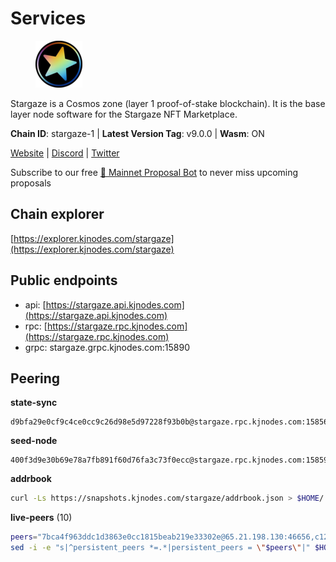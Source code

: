 # Services

<figure><img src="https://raw.githubusercontent.com/kj89/cosmos-images/main/logos/stargaze.png" alt=""><figcaption></figcaption></figure>

Stargaze is a Cosmos zone (layer 1 proof-of-stake blockchain).  It is the base layer node software for the Stargaze NFT Marketplace.

**Chain ID**: stargaze-1 | **Latest Version Tag**: v9.0.0 | **Wasm**: ON

[Website](https://www.stargaze.zone) | [Discord](https://discord.gg/stargaze) | [Twitter](https://twitter.com/stargazezone)



Subscribe to our free [🤖 Mainnet Proposal Bot](https://t.me/kjnodes_proposal_bot) to never miss upcoming proposals


## Chain explorer
[https://explorer.kjnodes.com/stargaze](https://explorer.kjnodes.com/stargaze)

## Public endpoints

* api: [https://stargaze.api.kjnodes.com](https://stargaze.api.kjnodes.com)
* rpc: [https://stargaze.rpc.kjnodes.com](https://stargaze.rpc.kjnodes.com)
* grpc: stargaze.grpc.kjnodes.com:15890

## Peering

**state-sync**

```text
d9bfa29e0cf9c4ce0cc9c26d98e5d97228f93b0b@stargaze.rpc.kjnodes.com:15856
```

**seed-node**

```text
400f3d9e30b69e78a7fb891f60d76fa3c73f0ecc@stargaze.rpc.kjnodes.com:15859
```

**addrbook**
```bash
curl -Ls https://snapshots.kjnodes.com/stargaze/addrbook.json > $HOME/.starsd/config/addrbook.json
```

**live-peers** (10)
```bash
peers="7bca4f963ddc1d3863e0cc1815beab219e33302e@65.21.198.130:46656,c124ce0b508e8b9ed1c5b6957f362225659b5343@169.155.45.253:26656,8833968b0e6696a075774f2dbe874f6872ac4cc6@57.128.75.17:25050,b1ddf96ff6db5cfe77fa9c88dc2925f4525d0a02@141.94.141.144:56656,6c7a904400f646e43eaf1ea76976de037392efa1@23.88.69.22:26566,7ff48cc8533f31c1c14a687a0a193164dbefec38@194.163.171.38:26656,0a935dd56157e719e704bc46633faf6ef0d52f11@51.159.109.243:21103,f5fa74f9a41b3d71f29a95cb1c90717e193a337d@23.111.163.2:26656,d9bfa29e0cf9c4ce0cc9c26d98e5d97228f93b0b@65.109.88.38:15856,7798342ae6f07e5c2e09bce8bab69e4485cacf64@5.9.72.212:3000"
sed -i -e "s|^persistent_peers *=.*|persistent_peers = \"$peers\"|" $HOME/.starsd/config/config.toml
```
